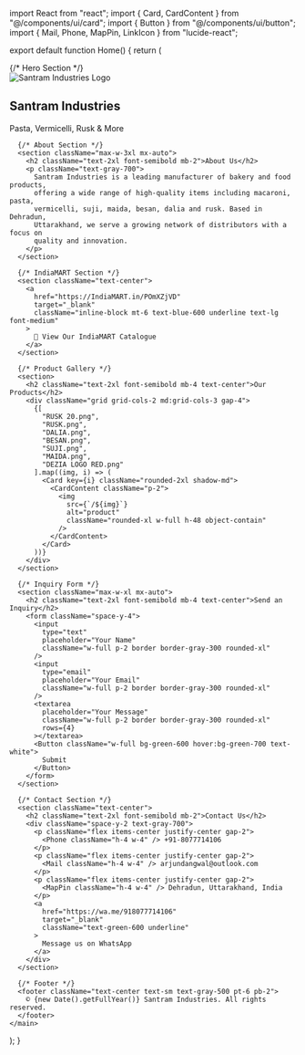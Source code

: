 import React from "react";
import { Card, CardContent } from "@/components/ui/card";
import { Button } from "@/components/ui/button";
import { Mail, Phone, MapPin, LinkIcon } from "lucide-react";

export default function Home() {
  return (
    <main className="p-4 space-y-12 bg-white text-gray-800">
      {/* Hero Section */}
      <section className="text-center py-8">
        <img
          src="/santram_s-removebg-preview.png"
          alt="Santram Industries Logo"
          className="mx-auto h-32"
        />
        <h1 className="text-4xl font-bold mt-4">Santram Industries</h1>
        <p className="text-lg text-gray-600">Pasta, Vermicelli, Rusk & More</p>
      </section>

      {/* About Section */}
      <section className="max-w-3xl mx-auto">
        <h2 className="text-2xl font-semibold mb-2">About Us</h2>
        <p className="text-gray-700">
          Santram Industries is a leading manufacturer of bakery and food products,
          offering a wide range of high-quality items including macaroni, pasta,
          vermicelli, suji, maida, besan, dalia and rusk. Based in Dehradun,
          Uttarakhand, we serve a growing network of distributors with a focus on
          quality and innovation.
        </p>
      </section>

      {/* IndiaMART Section */}
      <section className="text-center">
        <a
          href="https://IndiaMART.in/POmXZjVD"
          target="_blank"
          className="inline-block mt-6 text-blue-600 underline text-lg font-medium"
        >
          📘 View Our IndiaMART Catalogue
        </a>
      </section>

      {/* Product Gallery */}
      <section>
        <h2 className="text-2xl font-semibold mb-4 text-center">Our Products</h2>
        <div className="grid grid-cols-2 md:grid-cols-3 gap-4">
          {[
            "RUSK 20.png",
            "RUSK.png",
            "DALIA.png",
            "BESAN.png",
            "SUJI.png",
            "MAIDA.png",
            "DEZIA LOGO RED.png"
          ].map((img, i) => (
            <Card key={i} className="rounded-2xl shadow-md">
              <CardContent className="p-2">
                <img
                  src={`/${img}`}
                  alt="product"
                  className="rounded-xl w-full h-48 object-contain"
                />
              </CardContent>
            </Card>
          ))}
        </div>
      </section>

      {/* Inquiry Form */}
      <section className="max-w-xl mx-auto">
        <h2 className="text-2xl font-semibold mb-4 text-center">Send an Inquiry</h2>
        <form className="space-y-4">
          <input
            type="text"
            placeholder="Your Name"
            className="w-full p-2 border border-gray-300 rounded-xl"
          />
          <input
            type="email"
            placeholder="Your Email"
            className="w-full p-2 border border-gray-300 rounded-xl"
          />
          <textarea
            placeholder="Your Message"
            className="w-full p-2 border border-gray-300 rounded-xl"
            rows={4}
          ></textarea>
          <Button className="w-full bg-green-600 hover:bg-green-700 text-white">
            Submit
          </Button>
        </form>
      </section>

      {/* Contact Section */}
      <section className="text-center">
        <h2 className="text-2xl font-semibold mb-2">Contact Us</h2>
        <div className="space-y-2 text-gray-700">
          <p className="flex items-center justify-center gap-2">
            <Phone className="h-4 w-4" /> +91-8077714106
          </p>
          <p className="flex items-center justify-center gap-2">
            <Mail className="h-4 w-4" /> arjundangwal@outlook.com
          </p>
          <p className="flex items-center justify-center gap-2">
            <MapPin className="h-4 w-4" /> Dehradun, Uttarakhand, India
          </p>
          <a
            href="https://wa.me/918077714106"
            target="_blank"
            className="text-green-600 underline"
          >
            Message us on WhatsApp
          </a>
        </div>
      </section>

      {/* Footer */}
      <footer className="text-center text-sm text-gray-500 pt-6 pb-2">
        © {new Date().getFullYear()} Santram Industries. All rights reserved.
      </footer>
    </main>
  );
}

